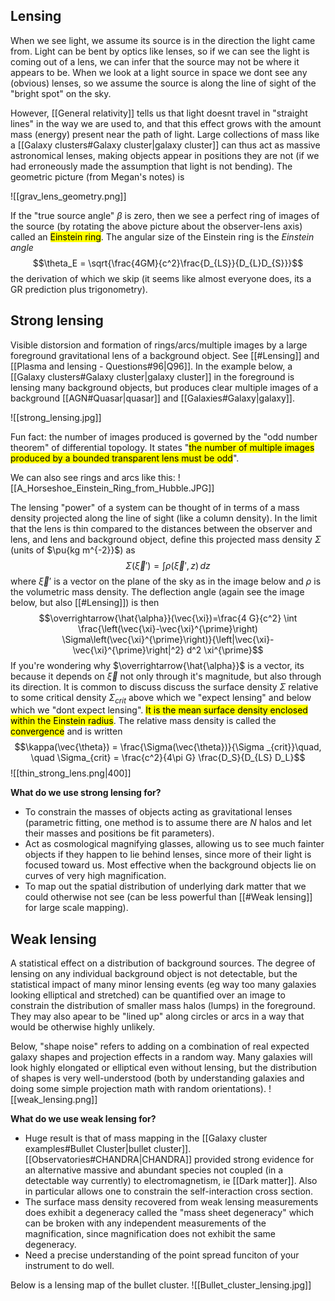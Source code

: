 ## Lensing
When we see light, we assume its source is in the direction the light came from. Light can be bent by optics like lenses, so if we can see the light is coming out of a lens, we can infer that the source may not be where it appears to be. When we look at a light source in space we dont see any (obvious) lenses, so we assume the source is along the line of sight of the "bright spot" on the sky. 

However, [[General relativity]] tells us that light doesnt travel in "straight lines" in the way we are used to, and that this effect grows with the amount mass (energy) present near the path of light. Large collections of mass like a [[Galaxy clusters#Galaxy cluster|galaxy cluster]] can thus act as massive astronomical lenses, making objects appear in positions they are not (if we had erroneously made the assumption that light is not bending). The geometric picture (from Megan's notes) is 

![[grav_lens_geometry.png]]

If the "true source angle" $\beta$ is zero, then we see a perfect ring of images of the source (by rotating the above picture about the observer-lens axis) called an <mark class="hltr-pink">Einstein ring</mark>. The angular size of the Einstein ring is the *Einstein angle* $$\theta_E = \sqrt{\frac{4GM}{c^2}\frac{D_{LS}}{D_{L}D_{S}}}$$the derivation of which we skip (it seems like almost everyone does, its a GR prediction plus trigonometry). 


## Strong lensing

Visible distorsion and formation of rings/arcs/multiple images by a large foreground gravitational lens of a background object. See [[#Lensing]] and [[Plasma and lensing - Questions#96|Q96]]. In the example below, a [[Galaxy clusters#Galaxy cluster|galaxy cluster]] in the foreground is lensing many background objects, but produces clear multiple images of a background [[AGN#Quasar|quasar]] and [[Galaxies#Galaxy|galaxy]].

![[strong_lensing.jpg]]

Fun fact: the number of images produced is governed by the "odd number theorem"  of differential topology. It states "<mark class="hltr-pink">the number of multiple images produced by a bounded transparent lens must be odd</mark>".

We can also see rings and arcs like this:
![[A_Horseshoe_Einstein_Ring_from_Hubble.JPG]]

The lensing "power" of a system can be thought of in terms of a mass density projected along the line of sight (like a column density). In the limit that the lens is thin compared to the distances between the observer and lens, and lens and background object, define this projected mass density $\Sigma$ (units of $\pu{kg m^{-2}}$) as $$\Sigma(\vec{\xi}') = \int \rho(\vec{\xi}', z)\, dz$$where $\vec{\xi}'$ is a vector on the plane of the sky as in the image below and $\rho$ is the volumetric mass density. The deflection angle (again see the image below, but also [[#Lensing]]) is then $$\overrightarrow{\hat{\alpha}}(\vec{\xi})=\frac{4 G}{c^2} \int \frac{\left(\vec{\xi}-\vec{\xi}^{\prime}\right) \Sigma\left(\vec{\xi}^{\prime}\right)}{\left|\vec{\xi}-\vec{\xi}^{\prime}\right|^2} d^2 \xi^{\prime}$$If you're wondering why $\overrightarrow{\hat{\alpha}}$ is a vector, its because it depends on $\vec{\xi}$ not only through it's magnitude, but also through its direction. It is common to discuss discuss the surface density $\Sigma$ relative to some critical density $\Sigma_{crit}$ above which we "expect lensing" and below which we "dont expect lensing". <mark class="hltr-grey">It is the mean surface density enclosed within the Einstein radius</mark>. The relative mass density is called the <mark class="hltr-pink">convergence</mark> and is written $$\kappa(\vec{\theta}) = \frac{\Sigma(\vec{\theta})}{\Sigma _{crit}}\quad, \quad \Sigma_{crit} = \frac{c^2}{4\pi G} \frac{D_S}{D_{LS} D_L}$$
![[thin_strong_lens.png|400]]

**What do we use strong lensing for?**
- To constrain the masses of objects acting as gravitational lenses (parametric fitting, one method is to assume there are $N$ halos and let their masses and positions be fit parameters).
- Act as cosmological magnifying glasses, allowing us to see much fainter objects if they happen to lie behind lenses, since more of their light is focused toward us. Most effective when the background objects lie on curves of very high magnification. 
- To map out the spatial distribution of underlying dark matter that we could otherwise not see (can be less powerful than [[#Weak lensing]] for large scale mapping).


## Weak lensing

A statistical effect on a distribution of background sources. The degree of lensing on any individual background object is not detectable, but the statistical impact of many minor lensing events (eg way too many galaxies looking elliptical and stretched) can be quantified over an image to constrain the distribution of smaller mass halos (lumps) in the foreground. They may also apear to be "lined up" along circles or arcs in a way that would be otherwise highly unlikely.

Below, "shape noise" refers to adding on a combination of real expected galaxy shapes and projection effects in a random way. Many galaxies will look highly elongated or elliptical even without lensing, but the distribution of shapes is very well-understood (both by understanding galaxies and doing some simple projection math with random orientations).
![[weak_lensing.png]]

**What do we use weak lensing for?**
- Huge result is that of mass mapping in the [[Galaxy cluster examples#Bullet Cluster|bullet cluster]]. [[Observatories#CHANDRA|CHANDRA]] provided strong evidence for an alternative massive and abundant species not coupled (in a detectable way currently) to electromagnetism, ie [[Dark matter]]. Also in particular allows one to constrain the self-interaction cross section.
- The surface mass density recovered from weak lensing measurements does exhibit a degeneracy called the "mass sheet degeneracy" which can be broken with any independent measurements of the magnification, since magnification does not exhibit the same degeneracy.
- Need a precise understanding of the point spread funciton of your instrument to do well.

Below is a lensing map of the bullet cluster.
![[Bullet_cluster_lensing.jpg]]